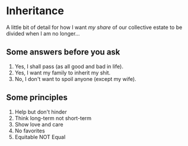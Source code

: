 # Inheritance

A little bit of detail for how I want *my share* of our collective estate to be divided when I am no longer...

## Some answers before you ask
1.  Yes, I shall pass (as all good and bad in life).
2.  Yes, I want my family to inherit my shit.
3.  No, I don't want to spoil anyone (except my wife).

## Some principles
1.  Help but don't hinder
2.  Think long-term not short-term
3.  Show love and care
4.  No favorites
5.  Equitable NOT Equal